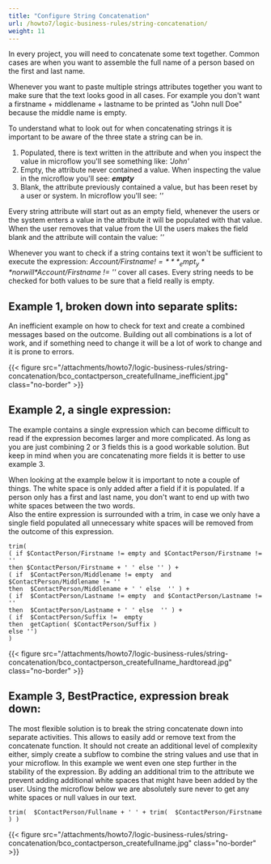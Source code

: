 ```yaml
---
title: "Configure String Concatenation"
url: /howto7/logic-business-rules/string-concatenation/
weight: 11
---
```


In every project, you will need to concatenate some text together. Common cases are when you want to assemble the full name of a person based on the first and last name.

Whenever you want to paste multiple strings attributes together you want to make sure that the text looks good in all cases. For example you don't want a firstname + middlename + lastname to be printed as "John null Doe" because the middle name is empty.

To understand what to look out for when concatenating strings it is important to be aware of the three state a string can be in.

1. Populated, there is text written in the attribute and when you inspect the value in microflow you'll see something like: *'John'*  
2. Empty, the attribute never contained a value. When inspecting the value in the microflow you'll see: ***empty***
3. Blank, the attribute previously contained a value, but has been reset by a user or system. In microflow you'll see: *''*  

Every string attribute will start out as an empty field, whenever the users or the system enters a value in the attribute it will be populated with that value. When the user removes that value from the UI the users makes the field blank and the attribute will contain the value:  *''*  

Whenever you want to check if a string contains text it won't be sufficient to execute the expression: *$Account/Firstname !=* **_empt_y** nor will  *$Account/Firstname != ''* cover all cases. Every string needs to be checked for both values to be sure that a field really is empty.  

## Example 1, broken down into separate splits:

An inefficient example on how to check for text and create a combined messages based on the outcome.
Building out all combinations is a lot of work, and if something need to change it will be a lot of work to change and it is prone to errors.

{{< figure src="/attachments/howto7/logic-business-rules/string-concatenation/bco_contactperson_createfullname_inefficient.jpg" class="no-border" >}}

## Example 2, a single expression:

The example contains a single expression which can become difficult to read if the expression becomes larger and more complicated. As long as you are just combining 2 or 3 fields this is a good workable solution. But keep in mind when you are concatenating more fields it is better to use example 3.

When looking at the example below it is important to note a couple of things. The white space is only added after a field if it is populated. If a person only has a first and last name, you don't want to end up with two white spaces between the two words.  
Also the entire expression is surrounded with a trim, in case we only have a single field populated all unnecessary white spaces will be removed from the outcome of this expression.

```text
trim(
( if $ContactPerson/Firstname != empty and $ContactPerson/Firstname != ''
then $ContactPerson/Firstname + ' ' else '' ) +
( if  $ContactPerson/Middlename != empty  and $ContactPerson/Middlename != ''
then  $ContactPerson/Middlename + ' ' else  '' ) +
( if  $ContactPerson/Lastname != empty  and $ContactPerson/Lastname != ''
then  $ContactPerson/Lastname + ' ' else  '' ) +
( if  $ContactPerson/Suffix !=  empty  
then  getCaption( $ContactPerson/Suffix )
else '')
)
```

{{< figure src="/attachments/howto7/logic-business-rules/string-concatenation/bco_contactperson_createfullname_hardtoread.jpg" class="no-border" >}}

## Example 3, **BestPractice,**  expression break down:

The most flexible solution is to break the string concatenate down into separate activities. This allows to easily add or remove text from the concatenate function. It should not create an additional level of complexity either, simply create a subflow to combine the string values and use that in your microflow.
In this example we went even one step further in the stability of the expression. By adding an additional trim to the attribute we prevent adding additional white spaces that might have been added by the user. Using the microflow below we are absolutely sure never to get any white spaces or null values in our text.

```text {linenos=false}
trim(  $ContactPerson/Fullname + ' ' + trim(  $ContactPerson/Firstname ) )
```

{{< figure src="/attachments/howto7/logic-business-rules/string-concatenation/bco_contactperson_createfullname.jpg" class="no-border" >}}
